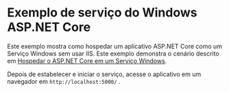 # <a name="aspnet-core-windows-service-sample"></a>Exemplo de serviço do Windows ASP.NET Core

Este exemplo mostra como hospedar um aplicativo ASP.NET Core como um Serviço Windows sem usar IIS. Este exemplo demonstra o cenário descrito em [Hospedar o ASP.NET Core em um Serviço Windows](https://docs.microsoft.com/aspnet/core/host-and-deploy/windows-service).

Depois de estabelecer e iniciar o serviço, acesse o aplicativo em um navegador em `http://localhost:5000/` .

